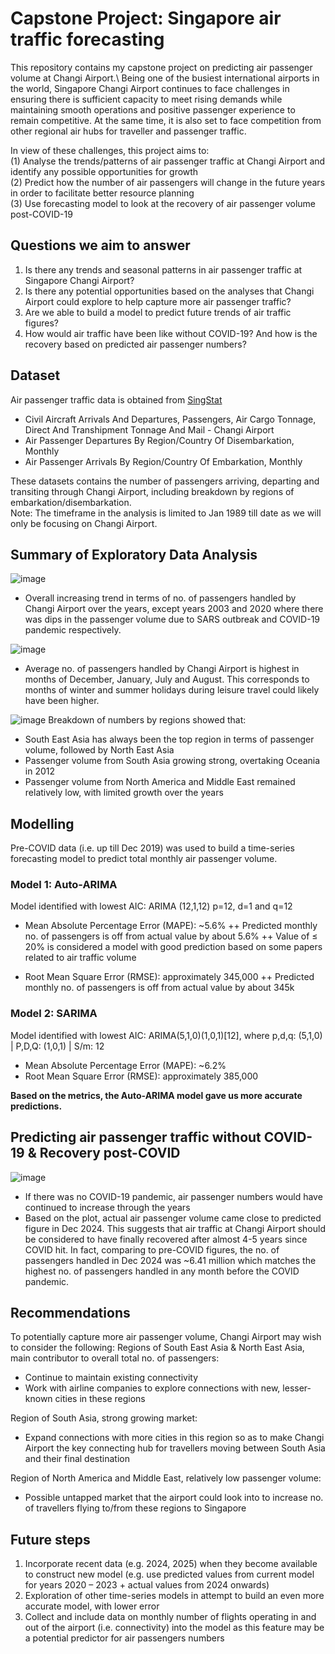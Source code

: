# Capstone Project: Singapore air traffic forecasting
This repository contains my capstone project on predicting air passenger volume at Changi Airport.\ 
Being one of the busiest international airports in the world, Singapore Changi Airport continues to face challenges in ensuring there is sufficient capacity to meet rising demands while maintaining smooth operations and positive passenger experience to remain competitive. At the same time, it is also set to face competition from other regional air hubs for traveller and passenger traffic.

In view of these challenges, this project aims to:\
(1) Analyse the trends/patterns of air passenger traffic at Changi Airport and identify any possible opportunities for growth\
(2) Predict how the number of air passengers will change in the future years in order to facilitate better resource planning\
(3) Use forecasting model to look at the recovery of air passenger volume post-COVID-19

## Questions we aim to answer
1. Is there any trends and seasonal patterns in air passenger traffic at Singapore Changi Airport?
2. Is there any potential opportunities based on the analyses that Changi Airport could explore to help capture more air passenger traffic?
3. Are we able to build a model to predict future trends of air traffic figures?
4. How would air traffic have been like without COVID-19? And how is the recovery based on predicted air passenger numbers?

## Dataset
Air passenger traffic data is obtained from [SingStat](https://www.singstat.gov.sg/find-data/search-by-theme/industry/transport/latest-data) 
+ Civil Aircraft Arrivals And Departures, Passengers, Air Cargo Tonnage, Direct And Transhipment Tonnage And Mail - Changi Airport
+ Air Passenger Departures By Region/Country Of Disembarkation, Monthly
+ Air Passenger Arrivals By Region/Country Of Embarkation, Monthly

These datasets contains the number of passengers arriving, departing and transiting through Changi Airport, including breakdown by regions of embarkation/disembarkation.\
Note: The timeframe in the analysis is limited to Jan 1989 till date as we will only be focusing on Changi Airport.

## Summary of Exploratory Data Analysis
![image](https://github.com/user-attachments/assets/2fe6a3aa-f537-43be-ac60-aa96e12c29bb)
+ Overall increasing trend in terms of no. of passengers handled by Changi Airport over the years, except years 2003 and 2020 where there was dips in the passenger volume due to SARS outbreak and COVID-19 pandemic respectively.

![image](https://github.com/user-attachments/assets/088f4c5e-6bc1-4dc0-bd58-891bd264b122)
+ Average no. of passengers handled by Changi Airport is highest in months of December, January, July and August. This corresponds to months of winter and summer holidays during leisure travel could likely have been higher.

![image](https://github.com/user-attachments/assets/5cefed8f-0bd1-48ac-a863-e1226ddccafc)
Breakdown of numbers by regions showed that:
+ South East Asia has always been the top region in terms of passenger volume, followed by North East Asia
+ Passenger volume from South Asia growing strong, overtaking Oceania in 2012
+ Passenger volume from North America and Middle East remained relatively low, with limited growth over the years

## Modelling
Pre-COVID data (i.e. up till Dec 2019) was used to build a time-series forecasting model to predict total monthly air passenger volume.

### Model 1: Auto-ARIMA
Model identified with lowest AIC: ARIMA (12,1,12) p=12, d=1 and q=12 

+ Mean Absolute Percentage Error (MAPE): ~5.6%
++ Predicted monthly no. of passengers is off from actual value by about 5.6%
++ Value of ≤ 20% is considered a model with good prediction based on some papers related to air traffic volume

+ Root Mean Square Error (RMSE): approximately 345,000
++ Predicted monthly no. of passengers is off from actual value by about 345k

### Model 2: SARIMA
Model identified with lowest AIC: ARIMA(5,1,0)(1,0,1)[12], where p,d,q: (5,1,0) | P,D,Q: (1,0,1) | S/m: 12 

+ Mean Absolute Percentage Error (MAPE): ~6.2%
+ Root Mean Square Error (RMSE): approximately 385,000

**Based on the metrics, the Auto-ARIMA model gave us more accurate predictions.**

## Predicting air passenger traffic without COVID-19 & Recovery post-COVID
![image](https://github.com/user-attachments/assets/693e492e-de7d-41e7-8ba6-f837ad57bdfa)
+ If there was no COVID-19 pandemic, air passenger numbers would have continued to increase through the years
+ Based on the plot, actual air passenger volume came close to predicted figure in Dec 2024. This suggests that air traffic at Changi Airport should be considered to have finally recovered after almost 4-5 years since COVID hit. In fact, comparing to pre-COVID figures, the no. of passengers handled in Dec 2024 was ~6.41 million which matches the highest no. of passengers handled in any month before the COVID pandemic.

## Recommendations
To potentially capture more air passenger volume, Changi Airport may wish to consider the following:
Regions of South East Asia & North East Asia, main contributor to overall total no. of passengers:
+ Continue to maintain existing connectivity
+ Work with airline companies to explore connections with new, lesser-known cities in these regions

Region of South Asia, strong growing market:
+ Expand connections with more cities in this region so as to make Changi Airport the key connecting hub for travellers moving between South Asia and their final destination

Region of North America and Middle East, relatively low passenger volume:
+ Possible untapped market that the airport could look into to increase no. of travellers flying to/from these regions to Singapore

## Future steps
1. Incorporate recent data (e.g. 2024, 2025) when they become available to construct new model (e.g. use predicted values from current model for years 2020 – 2023 + actual values from 2024 onwards)
2. Exploration of other time-series models in attempt to build an even more accurate model, with lower error
3. Collect and include data on monthly number of flights operating in and out of the airport (i.e. connectivity) into the model as this feature may be a potential predictor for air passengers numbers

